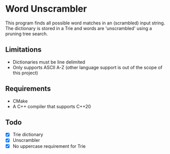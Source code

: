 # Word Unscrambler
This program finds all possible word matches in an (scrambled) input string.
The dictionary is stored in a Trie and words are 'unscrambled' using a pruning tree search.

## Limitations
- Dictionaries must be line delimited
- Only supports ASCII A-Z (other language support is out of the scope of this project)

## Requirements
- CMake
- A C++ compiler that supports C++20

## Todo
- [x] Trie dictionary
- [x] Unscrambler
- [x] No uppercase requirement for Trie